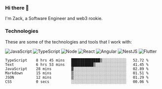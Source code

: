 ### Hi there 👋
I'm Zack, a Software Engineer and web3 rookie.

### Technologies
These are some of the technologies and tools that I work with:

![JavaScript](https://img.shields.io/badge/JavaScript-323330.svg?logo=javascript&logoColor=F7DF1E) 
![TypeScript](https://img.shields.io/badge/TypeScript-007ACC.svg?logo=typescript&logoColor=white) 
![Node](https://img.shields.io/badge/Node.js-43853D.svg?logo=node.js&logoColor=white)
![React](https://img.shields.io/badge/React-20232a.svg?logo=react&logoColor=61DAFB) 
![Angular](https://img.shields.io/badge/Angular-E23237.svg?logo=angularjs&logoColor=white)
![NestJS](https://img.shields.io/badge/NestJS-E0234E?logo=nestjs&logoColor=white)
![Flutter](https://img.shields.io/badge/Flutter-02569B.svg?logo=flutter&logoColor=white)

<!--START_SECTION:waka-->

```text
TypeScript    8 hrs 45 mins   █████████████▒░░░░░░░░░░░   52.72 %
Text          6 hrs 53 mins   ██████████▒░░░░░░░░░░░░░░   41.45 %
JavaScript    28 mins         ▓░░░░░░░░░░░░░░░░░░░░░░░░   02.89 %
Markdown      15 mins         ▒░░░░░░░░░░░░░░░░░░░░░░░░   01.51 %
JSON          12 mins         ▒░░░░░░░░░░░░░░░░░░░░░░░░   01.29 %
CSS           0 secs          ░░░░░░░░░░░░░░░░░░░░░░░░░   00.06 %
```

<!--END_SECTION:waka-->
